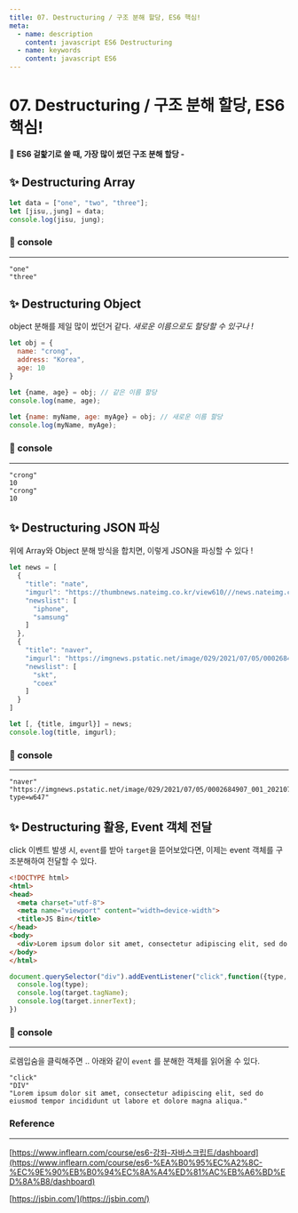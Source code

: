 ```yaml
---
title: 07. Destructuring / 구조 분해 할당, ES6 핵심!
meta:
  - name: description
    content: javascript ES6 Destructuring
  - name: keywords
    content: javascript ES6 
---
```


#  07. Destructuring / 구조 분해 할당, ES6 핵심!

🥰 **ES6 겉핥기로 쓸 때, 가장 많이 썼던 구조 분해 할당 -** 

## ✨ Destructuring Array

```jsx
let data = ["one", "two", "three"];
let [jisu,,jung] = data;
console.log(jisu, jung);
```

### 🔎 console

---

```basic
"one"
"three"
```

## ✨ Destructuring Object

object 분해를 제일 많이 썼던거 같다. *새로운 이름으로도 할당할 수 있구나 !* 

```jsx
let obj = {
  name: "crong",
  address: "Korea",
  age: 10
}

let {name, age} = obj; // 같은 이름 할당
console.log(name, age);
           
let {name: myName, age: myAge} = obj; // 새로운 이름 할당
console.log(myName, myAge);
```

### 🔎 console

---

```basic
"crong"
10
"crong"
10
```

## ✨ Destructuring JSON 파싱

위에 Array와 Object 분해 방식을 합치면, 이렇게 JSON을 파싱할 수 있다 !

```jsx
let news = [
  {
    "title": "nate",
    "imgurl": "https://thumbnews.nateimg.co.kr/view610///news.nateimg.co.kr/orgImg/mt/2021/07/05/2021070507502630178_1.jpg",
    "newslist": [
      "iphone",
      "samsung"
    ]
  },
  {
    "title": "naver",
    "imgurl": "https://imgnews.pstatic.net/image/029/2021/07/05/0002684907_001_20210705090603005.jpg?type=w647",
    "newslist": [
      "skt",
      "coex"
    ]
  }
]

let [, {title, imgurl}] = news;
console.log(title, imgurl);
```

### 🔎 console

---

```basic
"naver"
"https://imgnews.pstatic.net/image/029/2021/07/05/0002684907_001_20210705090603005.jpg?type=w647"
```

## ✨ Destructuring 활용, Event 객체 전달

click 이벤트 발생 시, `event`를 받아 `target`을 뜯어보았다면, 이제는 event 객체를 구조분해하여 전달할 수 있다.

```html
<!DOCTYPE html>
<html>
<head>
  <meta charset="utf-8">
  <meta name="viewport" content="width=device-width">
  <title>JS Bin</title>
</head>
<body>
  <div>Lorem ipsum dolor sit amet, consectetur adipiscing elit, sed do eiusmod tempor incididunt ut labore et dolore magna aliqua.</div>
</body>
</html>
```

```jsx
document.querySelector("div").addEventListener("click",function({type, target}) {
  console.log(type);
  console.log(target.tagName);
  console.log(target.innerText);
})
```

### 🔎 console

---

로렘입숨을 클릭해주면 .. 아래와 같이 `event` 를 분해한 객체를 읽어올 수 있다.

```basic
"click"
"DIV"
"Lorem ipsum dolor sit amet, consectetur adipiscing elit, sed do eiusmod tempor incididunt ut labore et dolore magna aliqua."
```

### Reference

---

[https://www.inflearn.com/course/es6-강좌-자바스크립트/dashboard](https://www.inflearn.com/course/es6-%EA%B0%95%EC%A2%8C-%EC%9E%90%EB%B0%94%EC%8A%A4%ED%81%AC%EB%A6%BD%ED%8A%B8/dashboard)

[https://jsbin.com/](https://jsbin.com/)